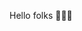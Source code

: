  Hello folks 👋👋👋

<!--
**Ananyaupadhyaya2003/AnanyaUpadhyaya2003** is a ✨ _special_ ✨ repository because its `README.md` (this file) appears on your GitHub profile.

Here are some ideas to get you started:

- 🔭 I’m currently in 3rd year of CSE in Siksha O Anusandhan
- 🌱 I’m currently learning Fullstack Developement
- 👯 I’m looking to collaborate on linkedin 
- 🤔 I’m looking for help with Job roles and career guidance
- 📫 How to reach me:www.linkedin.com/in/ananya-upadhyaya-a108b7260
- 😄 Pronouns: she/her
-->
